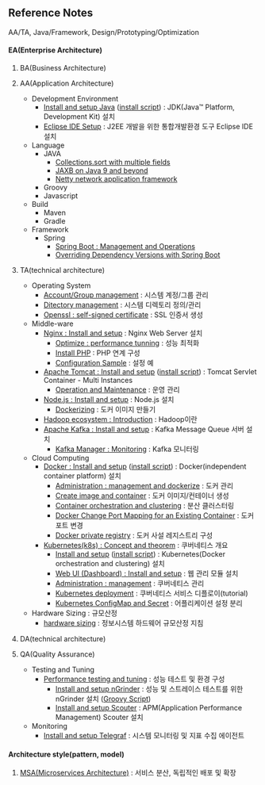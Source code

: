## Reference Notes
AA/TA, Java/Framework, Design/Prototyping/Optimization

#### EA(Enterprise Architecture)

1. BA(Business Architecture)

2. AA(Application Architecture)
    * Development Environment
      + [Install and setup Java](AA/JDK/install.n.setup.md) ([install script](AA/JDK/install.n.setup.script.md)) : JDK(Java™ Platform, Development Kit) 설치
      + [Eclipse IDE Setup](eclipse.ide.setup.md) : J2EE 개발을 위한 통합개발환경 도구 Eclipse IDE 설치
    * Language
      + JAVA
        - [Collections.sort with multiple fields](AA/Java/collections.sort.sample.md)
        - [JAXB on Java 9 and beyond](AA/Java/jaxb.on.java.9.n.beyond.md)
        - [Netty network application framework](AA/Java/netty.nio.network.framework.md)
      + Groovy
      + Javascript
    * Build
      + Maven
      + Gradle
    * Framework
      + Spring
        - [Spring Boot : Management and Operations](AA/Framework/springboot.management.n.operations.md)
        - [Overriding Dependency Versions with Spring Boot](AA/Framework/springboot.transitive.dependency.md)

3. TA(technical architecture)
    * Operating System
      + [Account/Group management](TA/system/management.account.n.group.md) : 시스템 계정/그룹 관리
      + [Ditectory management](TA/system/management.directory.md) : 시스템 디렉토리 정의/관리
      + [Openssl : self-signed certificate](TA/system/openssl.self.signed.certificate.md) : SSL 인증서 생성
    * Middle-ware
      + [Nginx : Install and setup](TA/nginx/install.n.setup.md) : Nginx Web Server 설치
        - [Optimize : performance tunning](TA/nginx/optimize.performance.tunning.md) : 성능 최적화
        - [Install PHP](TA/nginx/install.n.setup.php.md) : PHP 연계 구성
        - [Configuration Sample](TA/nginx/configuration.sample.md) : 설정 예
      + [Apache Tomcat : Install and setup](TA/apache.tomcat/install.n.setup.md) ([install script](TA/apache.tomcat/install.n.setup.script.md)) : Tomcat Servlet Container - Multi Instances
        - [Operation and Maintenance](TA/apache.tomcat/operation.n.maintenance.md) : 운영 관리
      + [Node.js : Install and setup](TA/node.js/install.n.setup.md) : Node.js 설치
        - [Dockerizing](TA/node.js/dockerizing.md) : 도커 이미지 만들기
      + [Hadoop ecosystem : Introduction](TA/hadoop/introduction.md) : Hadoop이란
      + [Apache Kafka : Install and setup](TA/apache.kafka/install.n.setup.md) : Kafka Message Queue 서버 설치
        - [Kafka Manager : Monitoring](TA/apache.kafka/install.n.setup.kafka.manager.md) : Kafka 모니터링 
    * Cloud Computing
      + [Docker : Install and setup](TA/cloud/docker/install.n.setup.md) ([install script](TA/cloud/docker/install.n.setup.script.md)) : Docker(independent container platform) 설치
        - [Administration : management and dockerize](TA/cloud/docker/administration.management.md) : 도커 관리
        - [Create image and container](TA/cloud/docker/create.image.n.container.md) : 도커 이미지/컨테이너 생성
        - [Container orchestration and clustering](TA/cloud/docker/orchestration.n.clustering.md) : 분산 클러스터링
        - [Docker Change Port Mapping for an Existing Container](TA/cloud/docker/change.port.mapping.md) : 도커 포트 변경
        - [Docker private registry](TA/cloud/docker/private.registry.md) : 도커 사설 레지스트리 구성
      + [Kubernetes(k8s) : Concept and theorem](TA/cloud/kubernetes/concept.theorem.md) : 쿠버네티스 개요
        - [Install and setup](TA/cloud/kubernetes/install.n.setup.md) ([install script](TA/cloud/kubernetes/install.n.setup.script.md)) : Kubernetes(Docker orchestration and clustering) 설치
        - [Web UI (Dashboard) : Install and setup](TA/cloud/kubernetes/install.n.setup.dashboard.md) : 웹 관리 모듈 설치
        - [Administration : management](TA/cloud/kubernetes/administration.management.md) : 쿠버네티스 관리
        - [Kubernetes deployment](TA/cloud/kubernetes/how.to.deployment.md) : 쿠버네티스 서비스 디플로이(tutorial)
        - [Kubernetes ConfigMap and Secret](TA/cloud/kubernetes/configMap.n.secret.md) : 어플리케이션 설정 분리
    * Hardware Sizing : 규모산정
      + [hardware sizing](TA/system/hardware.sizing.md) : 정보시스템 하드웨어 규모산정 지침
     
4. DA(technical architecture)

5. QA(Quality Assurance)
    * Testing and Tuning
      + [Performance testing and tuning](QA/performance.testing.and.tuning.md) : 성능 테스트 및 환경 구성
        - [Install and setup nGrinder](QA/install.n.setup.ngrinder.md) : 성능 및 스트레이스 테스트를 위한 nGrinder 설치 ([Groovy Script](QA/ngrinder.groovy.script.md))
        - [Install and setup Scouter](QA/install.n.setup.scouter.md) : APM(Application Performance Management) Scouter 설치
    * Monitoring
      + [Install and setup Telegraf](QA/install.n.setup.telegraf.md) : 시스템 모니터링 및 지표 수집 에이전트

#### Architecture style(pattern, model)

1. [MSA(Microservices Architecture)](architecture.style/MSA/concept.md) : 서비스 분산, 독립적인 배포 및 확장
